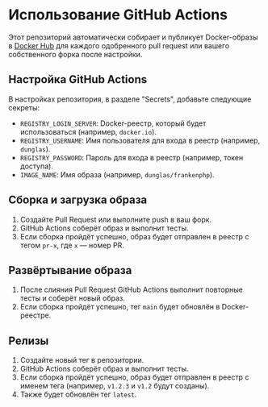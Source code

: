 # Использование GitHub Actions

Этот репозиторий автоматически собирает и публикует Docker-образы в [Docker Hub](https://hub.docker.com/r/dunglas/frankenphp) для каждого одобренного pull request или вашего собственного форка после настройки.

## Настройка GitHub Actions

В настройках репозитория, в разделе "Secrets", добавьте следующие секреты:

- `REGISTRY_LOGIN_SERVER`: Docker-реестр, который будет использоваться (например, `docker.io`).
- `REGISTRY_USERNAME`: Имя пользователя для входа в реестр (например, `dunglas`).
- `REGISTRY_PASSWORD`: Пароль для входа в реестр (например, токен доступа).
- `IMAGE_NAME`: Имя образа (например, `dunglas/frankenphp`).

## Сборка и загрузка образа

1. Создайте Pull Request или выполните push в ваш форк.
2. GitHub Actions соберёт образ и выполнит тесты.
3. Если сборка пройдёт успешно, образ будет отправлен в реестр с тегом `pr-x`, где `x` — номер PR.

## Развёртывание образа

1. После слияния Pull Request GitHub Actions выполнит повторные тесты и соберёт новый образ.
2. Если сборка пройдёт успешно, тег `main` будет обновлён в Docker-реестре.

## Релизы

1. Создайте новый тег в репозитории.
2. GitHub Actions соберёт образ и выполнит тесты.
3. Если сборка пройдёт успешно, образ будет отправлен в реестр с именем тега (например, `v1.2.3` и `v1.2` будут созданы).
4. Также будет обновлён тег `latest`.
